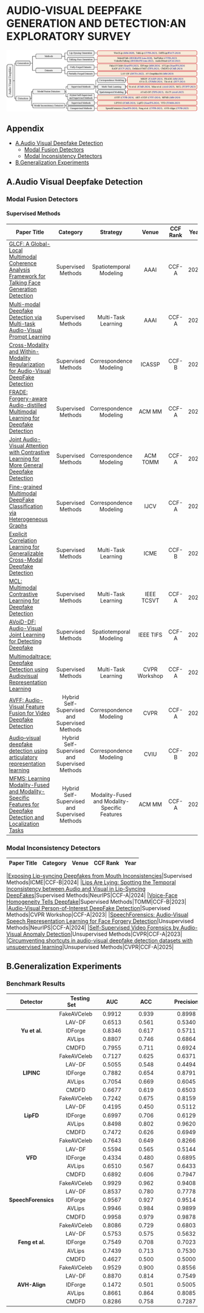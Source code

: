 # AUDIO-VISUAL DEEPFAKE GENERATION AND DETECTION:AN EXPLORATORY SURVEY

<img src="figures/audiovisualdeepfake.png">

## Appendix
- [A.Audio Visual Deepfake Detection](#A.Audio-Visual-Deepfake-Detection)
  - [Modal Fusion Detectors](#Modal-Fusion-Detectors)
  - [Modal Inconsistency Detectors](#Modal-Inconsistency-Detectors)
- [B.Generalization Experiments](#B.Generalization-Experiments)


## A.Audio Visual Deepfake Detection

### Modal Fusion Detectors

#### Supervised Methods
|Paper Title|Category|Strategy|Venue|CCF Rank|Year|
|-|:-:|:-:|:-:|:-:|:-:|
|[GLCF: A Global-Local Multimodal Coherence Analysis Framework for Talking Face Generation Detection](https://arxiv.org/abs/2412.13656)|Supervised Methods|Spatiotemporal Modeling|AAAI|CCF-A|2025|
|[Multi-modal Deepfake Detection via Multi-task Audio-Visual Prompt Learning](https://ojs.aaai.org/index.php/AAAI/article/view/32042)|Supervised Methods|Multi-Task Learning|AAAI|CCF-A|2025|
|[Cross-Modality and Within-Modality Regularization for Audio-Visual DeepFake Detection](https://arxiv.org/abs/2401.05746)|Supervised Methods|Correspondence Modeling|ICASSP|CCF-B|2024|
|[FRADE: Forgery-aware Audio-distilled Multimodal Learning for Deepfake Detection](https://dl.acm.org/doi/10.1145/3664647.3681672)|Supervised Methods|Correspondence Modeling|ACM MM|CCF-A|2024|
|[Joint Audio-Visual Attention with Contrastive Learning for More General Deepfake Detection](https://dl.acm.org/doi/10.1145/3625100)|Supervised Methods|Correspondence Modeling|ACM TOMM|CCF-A|2024|
|[Fine-grained Multimodal DeepFake Classification via Heterogeneous Graphs](https://link.springer.com/article/10.1007/s11263-024-02128-1)|Supervised Methods|Correspondence Modeling|IJCV|CCF-A|2024|
|[Explicit Correlation Learning for Generalizable Cross-Modal Deepfake Detection](https://ieeexplore.ieee.org/document/10687814)|Supervised Methods|Multi-Task Learning|ICME|CCF-B|2024|
|[MCL: Multimodal Contrastive Learning for Deepfake Detection](https://ieeexplore.ieee.org/document/10243082)|Supervised Methods|Multi-Task Learning|IEEE TCSVT|CCF-A|2023|
|[AVoiD-DF: Audio-Visual Joint Learning for Detecting Deepfake](https://ieeexplore.ieee.org/document/10081373)|Supervised Methods|Spatiotemporal Modeling|IEEE TIFS|CCF-A|2023|
|[Multimodaltrace: Deepfake Detection using Audiovisual Representation Learning](https://ieeexplore.ieee.org/document/10208948)|Supervised Methods|Multi-Task Learning|CVPR Workshop|CCF-A|2023|
|[AVFF: Audio-Visual Feature Fusion for Video Deepfake Detection](https://arxiv.org/abs/2406.02951)|Hybrid Self-Supervised and Supervised Methods|Correspondence Modeling|CVPR|CCF-A|2024|
|[Audio–visual deepfake detection using articulatory representation learning](https://www.sciencedirect.com/science/article/pii/S1077314224002145)|Hybrid Self-Supervised and Supervised Methods|Correspondence Modeling|CVIU|CCF-B|2024|
|[MFMS: Learning Modality-Fused and Modality-Specific Features for Deepfake Detection and Localization Tasks](https://dl.acm.org/doi/abs/10.1145/3664647.3688984)|Hybrid Self-Supervised and Supervised Methods|Modality-Fused and Modality-Specific Features|ACM MM|CCF-A|2024|


### Modal Inconsistency Detectors

|Paper Title|Category|Venue|CCF Rank|Year|
|-|:-:|:-:|:-:|:-:|

|[Exposing Lip-syncing Deepfakes from Mouth Inconsistencies](https://ieeexplore.ieee.org/document/10687902)|Supervised Methods|ICME|CCF-B|2024|
|[Lips Are Lying: Spotting the Temporal Inconsistency between Audio and Visual in Lip-Syncing DeepFakes](https://proceedings.neurips.cc/paper_files/paper/2024/hash/a5a5b0ff87c59172a13342d428b1e033-Abstract-Conference.html)|Supervised Methods|NeurIPS|CCF-A|2024|
|[Voice-Face Homogeneity Tells Deepfake](https://arxiv.org/abs/2203.02195)|Supervised Methods|TOMM|CCF-B|2023|
|[Audio-Visual Person-of-Interest DeepFake Detection](https://arxiv.org/abs/2204.03083)|Supervised Methods|CVPR Workshop|CCF-A|2023|
|[SpeechForensics: Audio-Visual Speech Representation Learning for Face Forgery Detection](https://arxiv.org/abs/2508.09913)|Unsupervised Methods|NeurIPS|CCF-A|2024|
|[Self-Supervised Video Forensics by Audio-Visual Anomaly Detection](https://arxiv.org/abs/2301.01767)|Unsupervised Methods|CVPR|CCF-A|2023|
|[Circumventing shortcuts in audio-visual deepfake detection datasets with unsupervised learning](https://arxiv.org/abs/2412.00175)|Unsupervised Methods|CVPR|CCF-A|2025|


## B.Generalization Experiments

### Benchmark Results

|&nbsp;&nbsp;&nbsp;&nbsp;&nbsp;&nbsp;Detector&nbsp;&nbsp;&nbsp;&nbsp;&nbsp;&nbsp;|&nbsp;&nbsp;&nbsp;&nbsp;&nbsp;&nbsp;Testing Set&nbsp;&nbsp;&nbsp;&nbsp;&nbsp;&nbsp;|&nbsp;&nbsp;&nbsp;&nbsp;&nbsp;&nbsp;AUC&nbsp;&nbsp;&nbsp;&nbsp;&nbsp;&nbsp;|&nbsp;&nbsp;&nbsp;&nbsp;&nbsp;&nbsp;ACC&nbsp;&nbsp;&nbsp;&nbsp;&nbsp;&nbsp;|&nbsp;&nbsp;&nbsp;&nbsp;&nbsp;&nbsp;Precision&nbsp;&nbsp;&nbsp;&nbsp;&nbsp;&nbsp;|&nbsp;&nbsp;&nbsp;&nbsp;&nbsp;&nbsp;Recall&nbsp;&nbsp;&nbsp;&nbsp;&nbsp;&nbsp;|
|:-:|:-:|:-:|:-:|:-:|:-:|
|                     | FakeAVCeleb | 0.9912 | 0.939 | 0.8998 | 0.988 |
|                     | LAV-DF      | 0.6513 | 0.561 | 0.5340 | 0.958 |
| **Yu et al.**       | IDForge     | 0.8346 | 0.617 | 0.5711 | 0.940 |
|                     | AVLips      | 0.8807 | 0.746 | 0.6864 | 0.906 |
|                     | CMDFD       | 0.7955 | 0.711 | 0.6924 | 0.757 |
|                     | FakeAVCeleb | 0.7127 | 0.625 | 0.6371 | 0.492 |
|                     | LAV-DF      | 0.5055 | 0.548 | 0.4494 | 0.211 |
| **LIPINC**          | IDForge     | 0.7882 | 0.654 | 0.8791 | 0.216 |
|                     | AVLips      | 0.7054 | 0.669 | 0.6045 | 0.353 |
|                     | CMDFD       | 0.6677 | 0.619 | 0.6503 | 0.416 |
|                     | FakeAVCeleb | 0.7242 | 0.675 | 0.8159 | 0.415 |
|                     | LAV-DF      | 0.4195 | 0.450 | 0.5112 | 0.500 |
| **LipFD**           | IDForge     | 0.6997 | 0.706 | 0.6129 | 0.055 |
|                     | AVLips      | 0.8498 | 0.802 | 0.9620 | 0.631 |
|                     | CMDFD       | 0.7472 | 0.626 | 0.6949 | 0.323 |
|                     | FakeAVCeleb | 0.7643 | 0.649 | 0.8266 | 0.454 |
|                     | LAV-DF      | 0.5594 | 0.565 | 0.5144 | 0.135 |
| **VFD**             | IDForge     | 0.4334 | 0.480 | 0.6895 | 0.504 |
|                     | AVLips      | 0.6510 | 0.567 | 0.6433 | 0.287 |
|                     | CMDFD       | 0.6892 | 0.606 | 0.7947 | 0.370 |
|                     | FakeAVCeleb | 0.9929 | 0.962 | 0.9408 | 0.986 |
|                     | LAV-DF      | 0.8537 | 0.780 | 0.7778 | 0.784 |
| **SpeechForensics** | IDForge     | 0.9567 | 0.927 | 0.9514 | 0.900 |
|                     | AVLips      | 0.9946 | 0.984 | 0.9899 | 0.978 |
|                     | CMDFD       | 0.9958 | 0.979 | 0.9878 | 0.970 |
|                     | FakeAVCeleb | 0.8086 | 0.729 | 0.6803 | 0.864 |
|                     | LAV-DF      | 0.5753 | 0.575 | 0.5632 | 0.668 |
| **Feng et al.**     | IDForge     | 0.7549 | 0.708 | 0.7023 | 0.722 |
|                     | AVLips      | 0.7439 | 0.713 | 0.7530 | 0.634 |
|                     | CMDFD       | 0.4627 | 0.500 | 0.5000 | 1.000 |
|                     | FakeAVCeleb | 0.9529 | 0.900 | 0.8556 | 0.962 |
|                     | LAV-DF      | 0.8870 | 0.814 | 0.7549 | 0.930 |
| **AVH-Align**       | IDForge     | 0.1472 | 0.501 | 0.5005 | 1.000 |
|                     | AVLips      | 0.8661 | 0.864 | 0.8085 | 0.954 |
|                     | CMDFD       | 0.8286 | 0.758 | 0.7287 | 0.822 |
